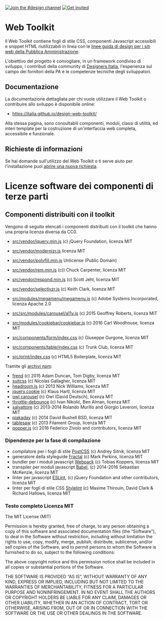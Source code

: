 [![Join the #design channel](https://img.shields.io/badge/Slack%20channel-%23design-blue.svg)](https://developersitalia.slack.com/messages/C7658JRJR/)
[![Get invited](https://slack.developers.italia.it/badge.svg)](https://slack.developers.italia.it/)

# Web Toolkit

Il Web Toolkit contiene fogli di stile CSS, componenti Javascript accessibili e snippet HTML riutilizzabili in linea con le [linee guida di design per i siti web della Pubblica Amministrazione](https://design-italia.readthedocs.io/it/stable/index.html).

L'obiettivo del progetto è convogliare, in un framework condiviso di sviluppo, i contributi della community di [Designers Italia](https://designers.italia.it/), l'esperienza sul campo dei fornitori della PA e le competenze tecniche degli sviluppatori.

## Documentazione

La documentazione dettagliata per chi vuole utilizzare il Web Toolkit o contribuire allo sviluppo è disponibile online:

- https://italia.github.io/design-web-toolkit/

Alla stessa pagina, sono consultabili componenti, moduli, classi di utilità, ed interi template per la costruzione di un'interfaccia web completa, accessibile e funzionale.

## Richieste di informazioni

Se hai domande sull'utilizzo del Web Toolkit o ti serve aiuto per l'installazione puoi [aprire una nuova richiesta](https://github.com/italia/design-web-toolkit/issues/new).

# Licenze software dei componenti di terze parti

## Componenti distribuiti con il toolkit

Vengono di seguito elencati i componenti distribuiti con il toolkit
che hanno una propria licenza diversa da CC0.

- [src/vendor/jquery.min.js](https://jquery.com/) (c) jQuery Foundation, licenza MIT
- [src/vendor/modernizr.js](https://modernizr.com/) licenza MIT
- [src/vendor/polyfill.min.js](https://github.com/inexorabletash/polyfill) Unlicense (Public Domain)
- [src/vendor/rem.min.js](https://github.com/chuckcarpenter/REM-unit-polyfill) (c)) Chuck Carpenter, licenza MIT
- [src/vendor/respond.min.js](https://github.com/scottjehl/Respond) (c) Scott Jehl, licenza MIT
- [src/vendor/selectivzr.js](http://selectivizr.com/) (c) Keith Clark, licenza MIT

- [src/modules/megamenu/megamenu.js](https://adobe-accessibility.github.io/Accessible-Mega-Menu/) (c) Adobe Systems Incorporated, licenza Apache 2.0
- [src/src/modules/carousel/a11y.js](https://github.com/rtrvrtg/owlcarousel2-a11ylayer) (c) 2015 Geoffrey Roberts, licenza MIT
- [src/modules/cookiebar/cookiebar.js](https://github.com/carlwoodhouse/jquery.cookieBar) (c) 2016 Carl Woodhouse, licenza MIT
- [src/components/form/index.css](https://github.com/giuseppeg/suitcss-components-form) (c) Giuseppe Gurgone, licenza MIT
- [src/components/table/index.css](https://github.com/trunkclub/suitcss-components-table) (c) Trunk Club, licenza MIT
- [src/print/index.css](https://github.com/h5bp/html5-boilerplate) (c) HTML5 Boilerplate, licenza MIT

Tramite gli [archivi npm](https://www.npmjs.com/):

- [frend](https://frend.co/) (c) 2015 Adam Duncan, Tom Digby, licenza MIT
- [suitcss](http://suitcss.github.io/) (c) Nicolas Gallagher, licenza MIT
- [headroom.js](http://wicky.nillia.ms/headroom.js/) (c) 2013 Nick Williams, licenza MIT
- [jquery.cookie](https://www.npmjs.com/package/jquery.cookie) (c) Klaus Hartl, licenza MIT
- [owl carousel](http://www.owlcarousel.owlgraphic.com/) (c) Owl (David Deutsch), licenza MIT
- [throttle-debounce](https://github.com/niksy/throttle-debounce) (c) Ivan Nikolić, Ben Alman, licenza MIT
- [salvattore](http://salvattore.com/) (c) 2013-2014 Rolando Murillo and Giorgio Leveroni, licenza MIT
- [piakaday](https://github.com/dbushell/Pikaday) (c) 2014 David Bushell BSD, licenza MIT
- [tablesaw](https://github.com/filamentgroup/tablesaw) (c) 2013 Filament Group, licenza MIT
- [popper.js](https://popper.js.org/) (c) 2016 Federico Zivolo and contributors, licenza MIT

### Dipendenze per la fase di compilazione

- compilatore per i fogli di stile [PostCSS](https://github.com/postcss/postcss) (c) Andrey Sitnik, licenza MIT
- generatore della styleguide [Fractal](https://github.com/frctl/fractal) (c) Mark Perkins, licenza MIT
- bundler per i moduli javascript [Webpack](https://webpack.github.io/) (c) Tobias Koppers, licenza MIT
- transpiler per moduli javascript [Babel](https://babeljs.io/), (c) 2014-2016 Sebastian McKenzie, licenza MIT
- linter per javascript [ESLint](http://eslint.org/), (c) jQuery Foundation and other contributors, licenza MIT
- linter per fogli di stile CSS [Stylelint](http://stylelint.io/) (c) Maxime Thirouin, David Clark & Richard Hallows, licenza MIT

### Testo completo Licenza MIT

The MIT License (MIT)

Permission is hereby granted, free of charge, to any person obtaining a copy of this software and associated documentation files (the “Software”), to deal in the Software without restriction, including without limitation the rights to use, copy, modify, merge, publish, distribute, sublicense, and/or sell copies of the Software, and to permit persons to whom the Software is furnished to do so, subject to the following conditions:

The above copyright notice and this permission notice shall be included in all copies or substantial portions of the Software.

THE SOFTWARE IS PROVIDED “AS IS”, WITHOUT WARRANTY OF ANY KIND, EXPRESS OR IMPLIED, INCLUDING BUT NOT LIMITED TO THE WARRANTIES OF MERCHANTABILITY, FITNESS FOR A PARTICULAR PURPOSE AND NONINFRINGEMENT. IN NO EVENT SHALL THE AUTHORS OR COPYRIGHT HOLDERS BE LIABLE FOR ANY CLAIM, DAMAGES OR OTHER LIABILITY, WHETHER IN AN ACTION OF CONTRACT, TORT OR OTHERWISE, ARISING FROM, OUT OF OR IN CONNECTION WITH THE SOFTWARE OR THE USE OR OTHER DEALINGS IN THE SOFTWARE.
